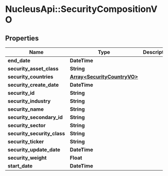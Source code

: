 # NucleusApi::SecurityCompositionVO

## Properties
Name | Type | Description | Notes
------------ | ------------- | ------------- | -------------
**end_date** | **DateTime** |  | [optional] 
**security_asset_class** | **String** |  | [optional] 
**security_countries** | [**Array&lt;SecurityCountryVO&gt;**](SecurityCountryVO.md) |  | [optional] 
**security_create_date** | **DateTime** |  | [optional] 
**security_id** | **String** |  | [optional] 
**security_industry** | **String** |  | [optional] 
**security_name** | **String** |  | [optional] 
**security_secondary_id** | **String** |  | [optional] 
**security_sector** | **String** |  | [optional] 
**security_security_class** | **String** |  | [optional] 
**security_ticker** | **String** |  | [optional] 
**security_update_date** | **DateTime** |  | [optional] 
**security_weight** | **Float** |  | [optional] 
**start_date** | **DateTime** |  | [optional] 


